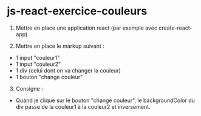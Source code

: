 # js-react-exercice-couleurs

1. Mettre en place une application react (par exemple avec create-react-app)

2. Mettre en place le markup suivant :

  * 1 input "couleur1"
  * 1 input "couleur2"
  * 1 div (celui dont on va changer la couleur)
  * 1 bouton "change couleur"
  
3. Consigne :
  
  * Quand je clique sur le bouton "change couleur", le backgroundColor du div passe de la couleur1 à la couleur2 et inversement. 
  
  
  
